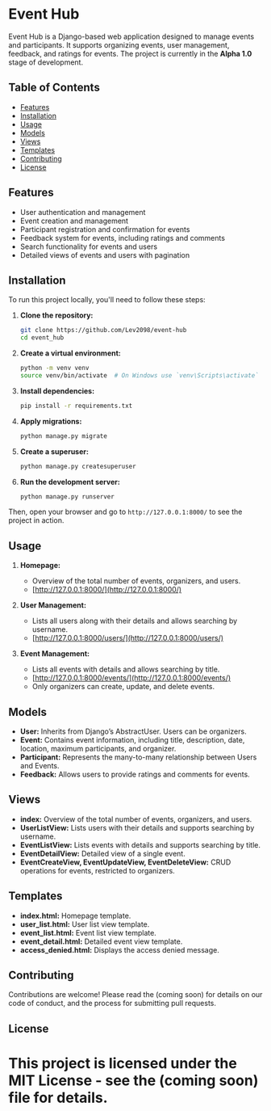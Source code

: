 # Event Hub

Event Hub is a Django-based web application designed to manage events and participants. It supports organizing events, user management, feedback, and ratings for events. The project is currently in the **Alpha 1.0** stage of development.

## Table of Contents
- [Features](#features)
- [Installation](#installation)
- [Usage](#usage)
- [Models](#models)
- [Views](#views)
- [Templates](#templates)
- [Contributing](#contributing)
- [License](#license)

## Features
- User authentication and management
- Event creation and management
- Participant registration and confirmation for events
- Feedback system for events, including ratings and comments
- Search functionality for events and users
- Detailed views of events and users with pagination

## Installation

To run this project locally, you'll need to follow these steps:

1. **Clone the repository:**
    ```sh
    git clone https://github.com/Lev2098/event-hub
    cd event_hub
    ```

2. **Create a virtual environment:**
    ```sh
    python -m venv venv
    source venv/bin/activate  # On Windows use `venv\Scripts\activate`
    ```

3. **Install dependencies:**
    ```sh
    pip install -r requirements.txt
    ```

4. **Apply migrations:**
    ```sh
    python manage.py migrate
    ```

5. **Create a superuser:**
    ```sh
    python manage.py createsuperuser
    ```

6. **Run the development server:**
    ```sh
    python manage.py runserver
    ```

Then, open your browser and go to `http://127.0.0.1:8000/` to see the project in action.

## Usage

1. **Homepage:**
    - Overview of the total number of events, organizers, and users.
    - [http://127.0.0.1:8000/](http://127.0.0.1:8000/)

2. **User Management:**
    - Lists all users along with their details and allows searching by username.
    - [http://127.0.0.1:8000/users/](http://127.0.0.1:8000/users/)

3. **Event Management:**
    - Lists all events with details and allows searching by title.
    - [http://127.0.0.1:8000/events/](http://127.0.0.1:8000/events/)
    - Only organizers can create, update, and delete events.

## Models

- **User:** Inherits from Django’s AbstractUser. Users can be organizers. 
- **Event:** Contains event information, including title, description, date, location, maximum participants, and organizer.
- **Participant:** Represents the many-to-many relationship between Users and Events.
- **Feedback:** Allows users to provide ratings and comments for events.

## Views

- **index:** Overview of the total number of events, organizers, and users.
- **UserListView:** Lists users with their details and supports searching by username.
- **EventListView:** Lists events with details and supports searching by title.
- **EventDetailView:** Detailed view of a single event.
- **EventCreateView, EventUpdateView, EventDeleteView:** CRUD operations for events, restricted to organizers.

## Templates

- **index.html:** Homepage template.
- **user_list.html:** User list view template.
- **event_list.html:** Event list view template.
- **event_detail.html:** Detailed event view template.
- **access_denied.html:** Displays the access denied message.

## Contributing

Contributions are welcome! Please read the (coming soon) for details on our code of conduct, and the process for submitting pull requests.

## License

This project is licensed under the MIT License - see the (coming soon) file for details.
=======
